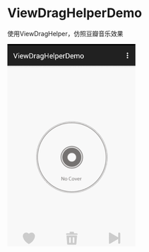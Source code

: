 # ViewDragHelperDemo
使用ViewDragHelper，仿照豆瓣音乐效果

![Demo](https://github.com/BCsl/ViewDragHelperDemo/blob/master/screen/vdh.gif)
